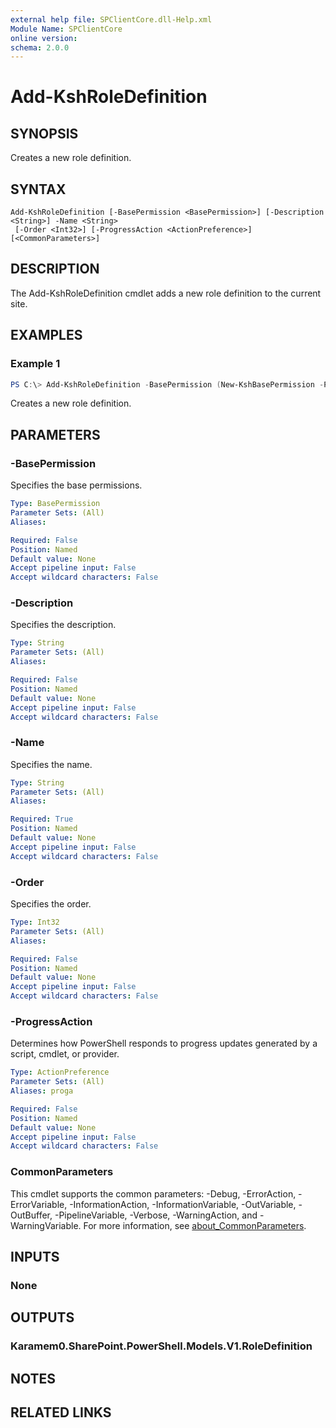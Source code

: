 ```yaml
---
external help file: SPClientCore.dll-Help.xml
Module Name: SPClientCore
online version:
schema: 2.0.0
---
```


# Add-KshRoleDefinition

## SYNOPSIS
Creates a new role definition.

## SYNTAX

```
Add-KshRoleDefinition [-BasePermission <BasePermission>] [-Description <String>] -Name <String>
 [-Order <Int32>] [-ProgressAction <ActionPreference>] [<CommonParameters>]
```

## DESCRIPTION
The Add-KshRoleDefinition cmdlet adds a new role definition to the current site.

## EXAMPLES

### Example 1
```powershell
PS C:\> Add-KshRoleDefinition -BasePermission (New-KshBasePermission -Permission 'ViewListItems') -Name 'Viewer'
```

Creates a new role definition.

## PARAMETERS

### -BasePermission
Specifies the base permissions.

```yaml
Type: BasePermission
Parameter Sets: (All)
Aliases:

Required: False
Position: Named
Default value: None
Accept pipeline input: False
Accept wildcard characters: False
```

### -Description
Specifies the description.

```yaml
Type: String
Parameter Sets: (All)
Aliases:

Required: False
Position: Named
Default value: None
Accept pipeline input: False
Accept wildcard characters: False
```

### -Name
Specifies the name.

```yaml
Type: String
Parameter Sets: (All)
Aliases:

Required: True
Position: Named
Default value: None
Accept pipeline input: False
Accept wildcard characters: False
```

### -Order
Specifies the order.

```yaml
Type: Int32
Parameter Sets: (All)
Aliases:

Required: False
Position: Named
Default value: None
Accept pipeline input: False
Accept wildcard characters: False
```

### -ProgressAction
Determines how PowerShell responds to progress updates generated by a script, cmdlet, or provider.

```yaml
Type: ActionPreference
Parameter Sets: (All)
Aliases: proga

Required: False
Position: Named
Default value: None
Accept pipeline input: False
Accept wildcard characters: False
```

### CommonParameters
This cmdlet supports the common parameters: -Debug, -ErrorAction, -ErrorVariable, -InformationAction, -InformationVariable, -OutVariable, -OutBuffer, -PipelineVariable, -Verbose, -WarningAction, and -WarningVariable. For more information, see [about_CommonParameters](http://go.microsoft.com/fwlink/?LinkID=113216).

## INPUTS

### None

## OUTPUTS

### Karamem0.SharePoint.PowerShell.Models.V1.RoleDefinition

## NOTES

## RELATED LINKS
